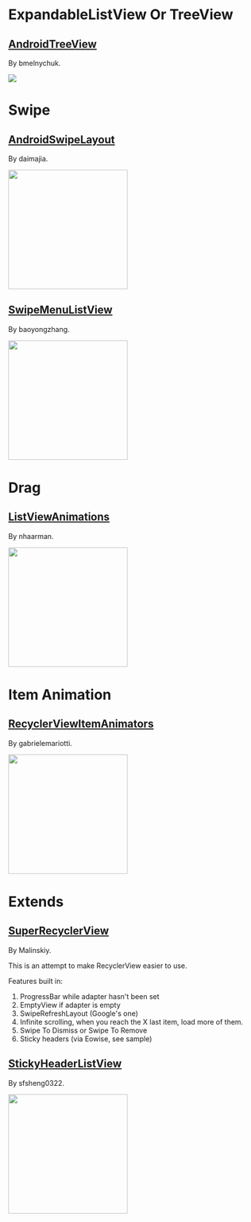 # ExpandableListView Or TreeView

## [AndroidTreeView](https://github.com/bmelnychuk/AndroidTreeView)

By bmelnychuk.

![](https://camo.githubusercontent.com/e600e1392139be2db0f466f30c63ecd84af39080/68747470733a2f2f6c68352e67677068742e636f6d2f55743642795f69556e6b4e667a49626150427363386842655165466a5f3255584a685f3174667744646c544171476b6869523732415f417751304c304748334f4661673d683930302d7277) 

# Swipe

## [AndroidSwipeLayout](https://github.com/daimajia/AndroidSwipeLayout)

By daimajia.

<img src="https://camo.githubusercontent.com/878e29e5defd2c64db4a5ec93119e133cab00807/687474703a2f2f7777322e73696e61696d672e636e2f6d773639302f36313064633033346a7731656a6f706c6170777471673230386e3065373464782e676966" width="240"/>

## [SwipeMenuListView](https://github.com/baoyongzhang/SwipeMenuListView)

By baoyongzhang.

<img src="https://raw.githubusercontent.com/baoyongzhang/SwipeMenuListView/master/demo.gif" width="240"/>

# Drag

## [ListViewAnimations](https://github.com/nhaarman/ListViewAnimations)

By nhaarman.

<img src="https://raw.githubusercontent.com/nhaarman/ListViewAnimations/gh-pages/images/dynamiclistview.gif" width="240"/>

# Item Animation

## [RecyclerViewItemAnimators](https://github.com/gabrielemariotti/RecyclerViewItemAnimators)

By gabrielemariotti.

<img src="https://github.com/gabrielemariotti/RecyclerViewItemAnimators/raw/master/demo.gif" width="240"/>

# Extends

## [SuperRecyclerView](https://github.com/Malinskiy/SuperRecyclerView)

By Malinskiy.

This is an attempt to make RecyclerView easier to use.

Features built in:

  1. ProgressBar while adapter hasn't been set
  2. EmptyView if adapter is empty
  3. SwipeRefreshLayout (Google's one)
  4. Infinite scrolling, when you reach the X last item, load more of them.
  5. Swipe To Dismiss or Swipe To Remove
  6. Sticky headers (via Eowise, see sample)
  
## [StickyHeaderListView](https://github.com/sfsheng0322/StickyHeaderListView)

By sfsheng0322.

<img src="https://github.com/sfsheng0322/StickyHeaderListView/raw/master/screenshots/stickyheader.gif" width="240"/>
